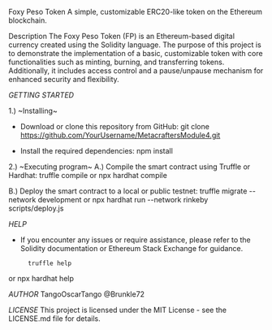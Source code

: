 Foxy Peso Token
A simple, customizable ERC20-like token on the Ethereum blockchain.

Description
The Foxy Peso Token (FP) is an Ethereum-based digital currency created using the Solidity language. 
The purpose of this project is to demonstrate the implementation of a basic, customizable token 
with core functionalities such as minting, burning, and transferring tokens. Additionally, it 
includes access control and a pause/unpause mechanism for enhanced security and flexibility.



*GETTING STARTED*

1.) ~Installing~
- Download or clone this repository from GitHub:
    git clone https://github.com/YourUsername/MetacraftersModule4.git

- Install the required dependencies:
    npm install


2.) ~Executing program~
   A.) Compile the smart contract using Truffle or Hardhat:
        truffle compile
or
        npx hardhat compile

   B.) Deploy the smart contract to a local or public testnet:
        truffle migrate --network development
or
        npx hardhat run --network rinkeby scripts/deploy.js



*HELP*

- If you encounter any issues or require assistance, please refer to the Solidity documentation or Ethereum Stack Exchange for guidance.

        truffle help
or
        npx hardhat help



*AUTHOR*
TangoOscarTango
@Brunkle72



*LICENSE*
This project is licensed under the MIT License - see the LICENSE.md file for details.
